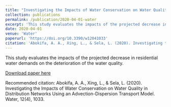 ```yaml
---
title: "Investigating the Impacts of Water Conservation on Water Quality in Distribution Networks Using an Advection-Dispersion Transport Model"
collection: publications
permalink: /publication/2020-04-01-water
excerpt: 'This study evaluates the impacts of the projected decrease in residential water demands on the deterioration of the water quality.'
date: 2020-04-01
venue: 'Water'
paperurl: 'https://doi.org/10.3390/w12041033'
citation: 'Abokifa, A. A., Xing, L., & Sela, L. (2020). Investigating the Impacts of Water Conservation on Water Quality in Distribution Networks Using an Advection-Dispersion Transport Model. Water, 12(4), 1033.'
---
```

This study evaluates the impacts of the projected decrease in residential water demands on the deterioration of the water quality.

[Download paper here](https://doi.org/10.3390/w12041033)

Recommended citation: Abokifa, A. A., Xing, L., & Sela, L. (2020). Investigating the Impacts of Water Conservation on Water Quality in Distribution Networks Using an Advection-Dispersion Transport Model. Water, 12(4), 1033.
